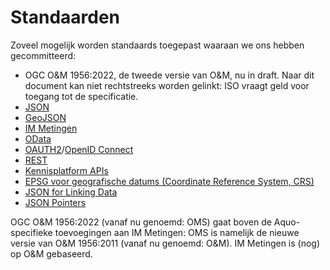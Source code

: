 # Standaarden

Zoveel mogelijk worden standaards toegepast waaraan we ons hebben gecommitteerd:

- OGC O&M 1956:2022, de tweede versie van O&M, nu in draft. Naar dit document kan niet rechtstreeks worden gelinkt: ISO vraagt geld voor toegang tot de specificatie.
- [JSON](https://www.json.org/json-en.html)
- [GeoJSON](https://geojson.org/)
- [IM Metingen](https://www.aquo.nl/index.php/IM_Metingen)
- [OData](https://www.odata.org/)
- [OAUTH2](https://oauth.net/2/)/[OpenID Connect](https://openid.net/connect/)
- [REST](https://en.wikipedia.org/wiki/Representational_state_transfer)
- [Kennisplatform APIs](https://www.geonovum.nl/themas/kennisplatform-apis)
- [EPSG voor geografische datums (Coordinate Reference System, CRS)](https://epsg.io)
- [JSON for Linking Data](https://json-ld.org/)
- [JSON Pointers](https://www.rfc-editor.org/rfc/rfc6901.html)

OGC O&M 1956:2022 (vanaf nu genoemd: OMS) gaat boven de Aquo-specifieke toevoegingen aan IM Metingen: OMS is namelijk de nieuwe versie van O&M 1956:2011 (vanaf nu genoemd: O&M). IM Metingen is (nog) op O&M gebaseerd.
